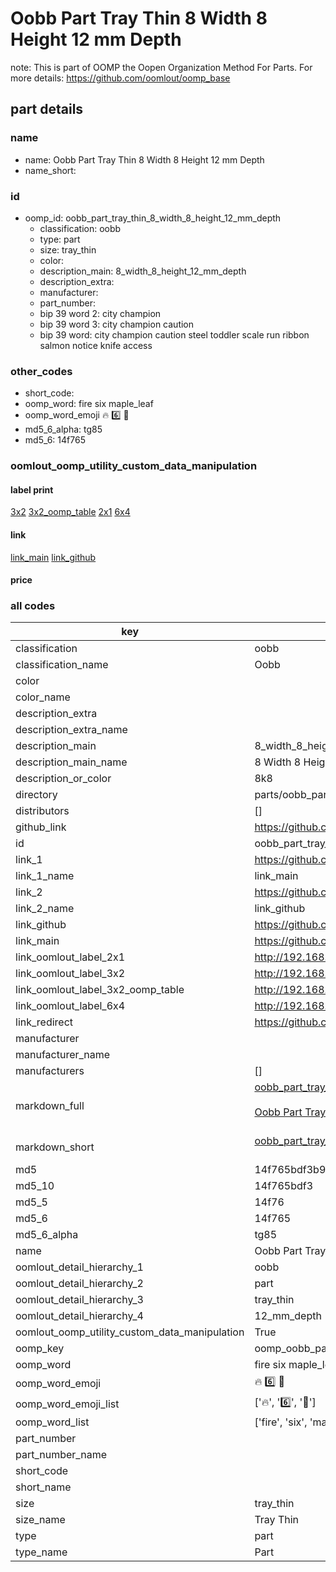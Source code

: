 # Oobb Part Tray Thin 8 Width 8 Height 12 mm Depth  

note: This is part of OOMP the Oopen Organization Method For Parts. For more details: https://github.com/oomlout/oomp_base

##  part details
  







### name
* name: Oobb Part Tray Thin 8 Width 8 Height 12 mm Depth
* name_short: 
### id
* oomp_id: oobb_part_tray_thin_8_width_8_height_12_mm_depth
  * classification: oobb
  * type: part
  * size: tray_thin
  * color: 
  * description_main: 8_width_8_height_12_mm_depth
  * description_extra: 
  * manufacturer: 
  * part_number: 
  * bip 39 word 2: city champion
  * bip 39 word 3: city champion caution
  * bip 39 word: city champion caution steel toddler scale run ribbon salmon notice knife access

### other_codes
* short_code: 
* oomp_word: fire six maple_leaf
* oomp_word_emoji :fire: :six: :maple_leaf:
* md5_6_alpha: tg85
* md5_6: 14f765






### oomlout_oomp_utility_custom_data_manipulation
#### label print
[3x2](http://192.168.1.245:1112/?label=oomp%20tg85)
[3x2_oomp_table](http://192.168.1.108:1112/?label=oomp%20tg85)
[2x1](http://192.168.1.242:1112/?label=oomp%20tg85)
[6x4](http://192.168.1.55:1112/?label=oomp%20tg85)    

#### link

[link_main](https://github.com/oomlout/oomlout_oomp_version_1_messy/tree/main/parts/oobb_part_tray_thin_8_width_8_height_12_mm_depth) [link_github](https://github.com/oomlout/oomlout_oomp_version_1_messy/tree/main/parts/oobb_part_tray_thin_8_width_8_height_12_mm_depth)                             

#### price







### all codes 
| key | value |  
| --- | --- |  
| classification | oobb |  
| classification_name | Oobb |  
| color |  |  
| color_name |  |  
| description_extra |  |  
| description_extra_name |  |  
| description_main | 8_width_8_height_12_mm_depth |  
| description_main_name | 8 Width 8 Height 12 mm Depth |  
| description_or_color | 8k8 |  
| directory | parts/oobb_part_tray_thin_8_width_8_height_12_mm_depth |  
| distributors | [] |  
| github_link | https://github.com/oomlout/oomlout_oomp_part_src/tree/main/parts/oobb_part_tray_thin_8_width_8_height_12_mm_depth |  
| id | oobb_part_tray_thin_8_width_8_height_12_mm_depth |  
| link_1 | https://github.com/oomlout/oomlout_oomp_version_1_messy/tree/main/parts/oobb_part_tray_thin_8_width_8_height_12_mm_depth |  
| link_1_name | link_main |  
| link_2 | https://github.com/oomlout/oomlout_oomp_version_1_messy/tree/main/parts/oobb_part_tray_thin_8_width_8_height_12_mm_depth |  
| link_2_name | link_github |  
| link_github | https://github.com/oomlout/oomlout_oomp_version_1_messy/tree/main/parts/oobb_part_tray_thin_8_width_8_height_12_mm_depth |  
| link_main | https://github.com/oomlout/oomlout_oomp_version_1_messy/tree/main/parts/oobb_part_tray_thin_8_width_8_height_12_mm_depth |  
| link_oomlout_label_2x1 | http://192.168.1.242:1112/?label=oomp%20tg85 |  
| link_oomlout_label_3x2 | http://192.168.1.245:1112/?label=oomp%20tg85 |  
| link_oomlout_label_3x2_oomp_table | http://192.168.1.108:1112/?label=oomp%20tg85 |  
| link_oomlout_label_6x4 | http://192.168.1.55:1112/?label=oomp%20tg85 |  
| link_redirect | https://github.com/oomlout/oomlout_oomp_version_1_messy/tree/main/parts/oobb_part_tray_thin_8_width_8_height_12_mm_depth |  
| manufacturer |  |  
| manufacturer_name |  |  
| manufacturers | [] |  
| markdown_full | [oobb_part_tray_thin_8_width_8_height_12_mm_depth](none)<br>[](none)<br>[Oobb Part Tray Thin 8 Width 8 Height 12 Mm Depth](none)<br><br> |  
| markdown_short | [oobb_part_tray_thin_8_width_8_height_12_mm_depth](none)<br><br> |  
| md5 | 14f765bdf3b917ab0071bd524949814b |  
| md5_10 | 14f765bdf3 |  
| md5_5 | 14f76 |  
| md5_6 | 14f765 |  
| md5_6_alpha | tg85 |  
| name | Oobb Part Tray Thin 8 Width 8 Height 12 mm Depth |  
| oomlout_detail_hierarchy_1 | oobb |  
| oomlout_detail_hierarchy_2 | part |  
| oomlout_detail_hierarchy_3 | tray_thin |  
| oomlout_detail_hierarchy_4 | 12_mm_depth |  
| oomlout_oomp_utility_custom_data_manipulation | True |  
| oomp_key | oomp_oobb_part_tray_thin_8_width_8_height_12_mm_depth |  
| oomp_word | fire six maple_leaf |  
| oomp_word_emoji | :fire: :six: :maple_leaf: |  
| oomp_word_emoji_list | [':fire:', ':six:', ':maple_leaf:'] |  
| oomp_word_list | ['fire', 'six', 'maple_leaf'] |  
| part_number |  |  
| part_number_name |  |  
| short_code |  |  
| short_name |  |  
| size | tray_thin |  
| size_name | Tray Thin |  
| type | part |  
| type_name | Part |  
